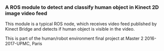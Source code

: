 ### A ROS module to detect and classify human object in Kinect 2D image video feed

This module is a typical ROS node, which receives video feed published by Kinect Bridge and detects if human object is visible in the video.

This is part of the human/robot environment final project at Master 2 2016-2017-UPMC, Paris
